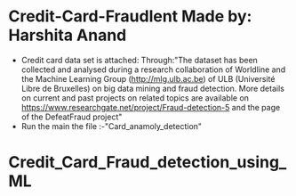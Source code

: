 # Credit-Card-Fraudlent Made by: Harshita Anand
* Credit card data set is attached:
 Through:"The dataset has been collected and analysed during a research collaboration of Worldline and the Machine Learning Group (http://mlg.ulb.ac.be) of ULB (Université Libre de Bruxelles) on big data mining and fraud detection. More details on current and past projects on related topics are available on https://www.researchgate.net/project/Fraud-detection-5 and the page of the DefeatFraud project"
* Run the main the file :-"Card_anamoly_detection"
# Credit_Card_Fraud_detection_using_ML
